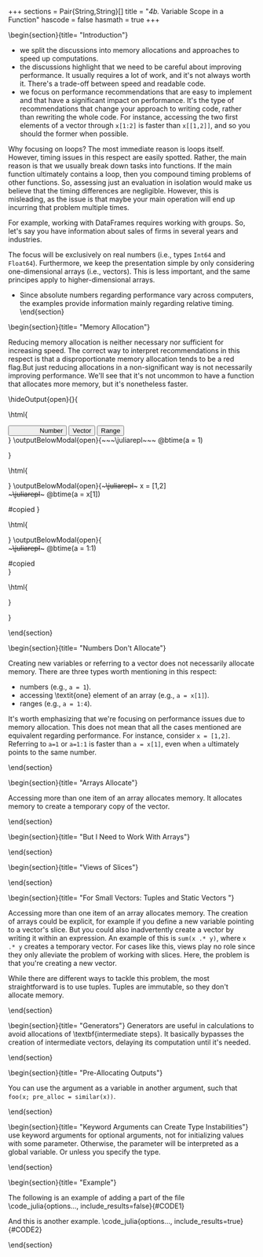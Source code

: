 
+++
sections = Pair{String,String}[]
title = "<i>4b. </i> Variable Scope in a Function"
hascode = false
hasmath = true
+++

<!-- =====================================================================================================
                                                    SECTION
========================================================================================================== -->
\begin{section}{title= "Introduction"}

* we split the discussions into memory allocations and approaches to speed up computations.
* the discussions highlight that we need to be careful about improving performance. It usually requires a lot of work, and it's not always worth it. There's a trade-off between speed and readable code.
* we focus on performance recommendations that are easy to implement and that have a significant impact on performance. It's the type of recommendations that change your approach to writing code, rather than rewriting the whole code. For instance, accessing the two first elements of a vector through `x[1:2]` is faster than `x[[1,2]]`, and so you should the former when possible. 

Why focusing on loops? The most immediate reason is loops itself. However, timing issues in this respect are easily spotted. Rather, the main reason is that we usually break down tasks into functions. 
If the main function ultimately contains a loop, then you compound timing problems of other functions. So, assessing just an evaluation in isolation would make us believe that the timing differences are negligible.
However, this is misleading, as the issue is that maybe your main operation will end up incurring that problem multiple times. 

For example, working with DataFrames requires working with groups. So, let's say you have information about sales of firms in several years and industries. 

The focus will be exclusively on real numbers (i.e., types `Int64` and `Float64`). Furthermore, we keep the presentation simple by only considering one-dimensional arrays (i.e., vectors). This is less important, and the same principes apply to higher-dimensional arrays.


* Since absolute numbers regarding performance vary across computers, the examples provide information mainly regarding relative timing.
\end{section}
<!-- =====================================================================================================
                                                    SECTION
========================================================================================================== -->
\begin{section}{title= "Memory Allocation"}

Reducing memory allocation is neither necessary nor sufficient for increasing speed. The correct way to interpret recommendations in this respect is that a disproportionate memory allocation tends to be a red flag.But just reducing allocations in a non-significant way is not necessarily improving performance. We'll see that it's not uncommon to have a function that allocates more memory, but it's nonetheless faster.

\hideOutput{open}{}{
<!-- #region -->
<!-- ================================ HORIZONTAL CODE ==============================  -->
\html{
<div class="tab_wrapper">
 <div class="tab_code_links">
    <button class="tablink active" data-id="tab_1" style="padding-left:62px;"> Number </button>
    <button class="tablink" data-id="tab_2"> Vector </button>
    <button class="tablink" data-id="tab_3"> Range </button>
</div><div data-id="tab_1" class="tabcontent active">}
\outputBelowModal{open}{~~~\juliarepl~~~ @btime(a = 1)

}

\html{</div><div data-id="tab_2" class="tabcontent">}
\outputBelowModal{open}{~~~\juliarepl~~~ x = [1,2]
<br>~~~\juliarepl~~~ @btime(a = x[1])

#copied
}

\html{</div><div data-id="tab_3" class="tabcontent">}
\outputBelowModal{open}{<br>~~~\juliarepl~~~ @btime(a = 1:1)

#copied  
}

\html{</div></div>}
<!-- end HORIZONTAL CODE ==============================  -->
<!-- #endregion -->
}

\end{section}

<!-- =====================================================================================================
                                                    SECTION
========================================================================================================== -->
\begin{section}{title= "Numbers Don't Allocate"}

Creating new variables or referring to a vector does not necessarily allocate memory. There are three types worth mentioning in this respect:
* numbers (e.g., `a = 1`).
* accessing \textit{one} element of an array (e.g., `a = x[1]`).
* ranges (e.g., `a = 1:4`).

It's worth emphasizing that we're focusing on performance issues due to memory allocation. This does not mean that all the cases mentioned are equivalent regarding performance. For instance, consider `x = [1,2]`. Referring to `a=1` or `a=1:1` is faster than `a = x[1]`, even when `a` ultimately points to the same number.





\end{section}


<!-- =====================================================================================================
                                                    SECTION
========================================================================================================== -->
\begin{section}{title= "Arrays Allocate"}

Accessing more than one item of an array allocates memory. It allocates memory to create a temporary copy of the vector.

\end{section}


<!-- =====================================================================================================
                                                    SECTION
========================================================================================================== -->
\begin{section}{title= "But I Need to Work With Arrays"}



\end{section}


<!-- =====================================================================================================
                                                    SECTION
========================================================================================================== -->
\begin{section}{title= "Views of Slices"}


\end{section}

<!-- =====================================================================================================
                                                    SECTION
========================================================================================================== -->
\begin{section}{title= "For Small Vectors: Tuples and Static Vectors "}

Accessing more than one item of an array allocates memory. The creation of arrays could be explicit, for example if you define a new variable pointing to a vector's slice. But you could also inadvertently create a vector by writing it within an expression. An example of this is `sum(x .* y)`, where `x .* y` creates a temporary vector. For cases like this, views play no role since they only alleviate the problem of working with slices. Here, the problem is that you're creating a new vector.

While there are different ways to tackle this problem, the most straightforward is to use tuples. Tuples are immutable, so they don't allocate memory.



\end{section}


<!-- =====================================================================================================
                                                    SECTION
========================================================================================================== -->
\begin{section}{title= "Generators"}
Generators are useful in calculations to avoid allocations of \textbf{intermediate steps}. It basically bypasses the creation of intermediate vectors, delaying its  computation until it's needed.



\end{section}

<!-- =====================================================================================================
                                                    SECTION
========================================================================================================== -->
\begin{section}{title= "Pre-Allocating Outputs"}

You can use the argument as a variable in another argument, such that `foo(x; pre_alloc = similar(x))`.

\end{section}

<!-- =====================================================================================================
                                                    SECTION
========================================================================================================== -->
\begin{section}{title= "Keyword Arguments can Create Type Instabilities"}
use keyword arguments for optional arguments, not for initializing values with some parameter. Otherwise, the parameter will be interpreted as a global variable. Or unless you specify the type.

\end{section}




<!-- =====================================================================================================
                                                    SECTION
========================================================================================================== -->
\begin{section}{title= "Example"}

The following is an example of adding a part of the file
\code_julia{options..., include_results=false}{#CODE1}

And this is another example. 
\code_julia{options..., include_results=true}{#CODE2}


\end{section}


